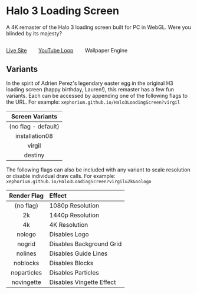 # Halo 3 Loading Screen
A 4K remaster of the Halo 3 loading screen built for PC in WebGL. Were you blinded by its majesty?


## 
[Live Site](https://xephorium.github.io/Halo3LoadingScreen/)
&nbsp;&nbsp;&nbsp;&nbsp;&nbsp;&nbsp;
[YouTube Loop]()
&nbsp;&nbsp;&nbsp;&nbsp;&nbsp;&nbsp;
Wallpaper Engine


## Variants

In the spirit of Adrien Perez's legendary easter egg in the original H3 loading screen (happy birthday, Lauren!), this remaster has a few fun variants. Each can be accessed by appending one of the following flags to the URL. For example: `xephorium.github.io/Halo3LoadingScreen?virgil`

| Screen Variants |
| :---: |
| (no flag - default) |
| installation08 |
| virgil |
| destiny |

The following flags can also be included with any variant to scale resolution or disable individual draw calls. For example: `xephorium.github.io/Halo3LoadingScreen?virgil&2k&nologo`

| Render Flag | Effect |
| :---: | :--- |
| (no flag) | 1080p Resolution |
| 2k | 1440p Resolution |
| 4k | 4K Resolution |
| nologo | Disables Logo |
| nogrid | Disables Background Grid |
| nolines | Disables Guide Lines |
| noblocks | Disables Blocks |
| noparticles | Disables Particles |
| novingette | Disables Vingette Effect |
